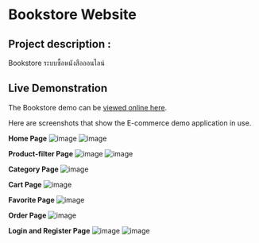 # Bookstore Website

## Project description :
 Bookstore ระบบซื้อหนังสือออนไลน์
 
## Live Demonstration

The Bookstore demo can be [viewed online here](http://bookstore-clone.shop/).

Here are screenshots that show the E-commerce demo application in use.

**Home Page**
![image](https://user-images.githubusercontent.com/82367731/223605736-a1394bd7-54c5-4546-9391-94ff3a43d9ad.png)
![image](https://user-images.githubusercontent.com/82367731/223605832-abd204b8-0b4c-4c9c-ab83-9e33a18c2833.png)

**Product-filter Page**
![image](https://user-images.githubusercontent.com/82367731/223605955-23a27c85-7dc3-449f-ab88-1d7a6e30daeb.png)
![image](https://user-images.githubusercontent.com/82367731/223605985-6a17f1ca-3f54-4772-b6fc-ce245941569f.png)

**Category Page**
![image](https://user-images.githubusercontent.com/82367731/223606119-615bba22-004d-4876-bba2-235a51204ccc.png)

**Cart Page**
![image](https://user-images.githubusercontent.com/82367731/223606221-278c6b8f-a8d7-4a43-a0ce-976d2d85f916.png)

**Favorite Page**
![image](https://user-images.githubusercontent.com/82367731/223606297-24308301-7317-4e0b-95be-f021dd3594df.png)

**Order Page**
![image](https://user-images.githubusercontent.com/82367731/223606431-84cd6cb0-7cb6-4eaf-b2e9-d7c2aef21a9d.png)

**Login and Register Page**
![image](https://user-images.githubusercontent.com/82367731/223606533-b29f388d-4e7c-47c6-be01-c4a53fd32962.png)
![image](https://user-images.githubusercontent.com/82367731/223606572-37925384-3e6f-4376-80ab-c97422322580.png)
